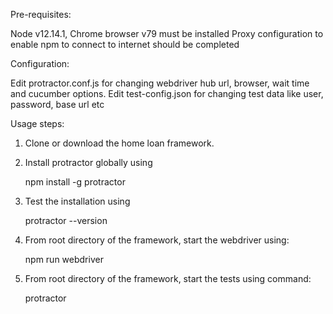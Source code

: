 Pre-requisites: 

Node v12.14.1, Chrome browser v79 must be installed
Proxy configuration to enable npm to connect to internet should be completed


Configuration:

Edit protractor.conf.js for changing webdriver hub url, browser, wait time and cucumber options.
Edit test-config.json for changing test data like user, password, base url etc

Usage steps:

1. Clone or download the home loan framework.

2. Install protractor globally using

	npm install -g protractor

3. Test the installation using

	protractor --version
	
4. From root directory of the framework, start the webdriver using:

	npm run webdriver
	
5. From root directory of the framework, start the tests using command:

	protractor
